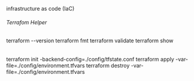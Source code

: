 infrastructure as code (IaC)

###### Terrafom Helper

terraform --version
terraform fmt
terraform validate
terraform show

######

terraform init -backend-config=./config/tfstate.conf
terraform apply -var-file=./config/environment.tfvars
terraform destroy -var-file=./config/environment.tfvars
